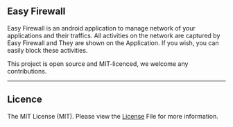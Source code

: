 ## Easy Firewall

Easy Firewall is an android application to manage network of your applications and their traffics. All activities on the network are captured by Easy Firewall and They are shown on the Application. If you wish, you can easily block these activities.

This project is open source and MIT-licenced, we welcome any contributions.

---

## Licence

The MIT License (MIT). Please view the [License](https://github.com/nylo-core/nylo/blob/master/licence) File for more information.
